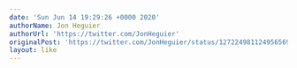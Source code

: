 ```yaml
---
date: 'Sun Jun 14 19:29:26 +0000 2020'
authorName: Jon Heguier
authorUrl: 'https://twitter.com/JonHeguier'
originalPost: 'https://twitter.com/JonHeguier/status/1272249811249565697'
layout: like
---
```

